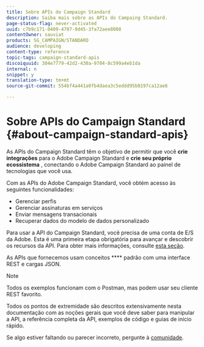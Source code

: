 ```yaml
---
title: Sobre APIs do Campaign Standard
description: Saiba mais sobre as APIs do Campaing Standard.
page-status-flag: never-activated
uuid: c7b9c171-0409-4707-9d45-3fa72aee8008
contentOwner: sauviat
products: SG_CAMPAIGN/STANDARD
audience: developing
content-type: reference
topic-tags: campaign-standard-apis
discoiquuid: 304e7779-42d2-430a-9704-8c599a4eb1da
internal: n
snippet: y
translation-type: tm+mt
source-git-commit: 554bf4a441a0fb4daea3c5eddd95b0197ca12ae6

---
```



# Sobre APIs do Campaign Standard {#about-campaign-standard-apis}

As APIs do Campaign Standard têm o objetivo de permitir que você **crie integrações** para o Adobe Campaign Standard e **crie seu próprio ecossistema** , conectando o Adobe Campaign Standard ao painel de tecnologias que você usa.

Com as APIs do Adobe Campaign Standard, você obtém acesso às seguintes funcionalidades:

* Gerenciar perfis
* Gerenciar assinaturas em serviços
* Enviar mensagens transacionais
* Recuperar dados do modelo de dados personalizado

Para usar a API do Campaign Standard, você precisa de uma conta de E/S da Adobe. Esta é uma primeira etapa obrigatória para avançar e descobrir os recursos da API.
Para obter mais informações, consulte [esta seção](../../api/using/setting-up-api-access.md).

As APIs que fornecemos usam conceitos **** padrão com uma interface REST e cargas JSON.

>[!NOTE]
>
>Todos os exemplos funcionam com o Postman, mas podem usar seu cliente REST favorito.

Todos os pontos de extremidade são descritos extensivamente nesta documentação com as noções gerais que você deve saber para manipular a API, a referência completa da API, exemplos de código e guias de início rápido.

Se algo estiver faltando ou parecer incorreto, pergunte à [comunidade](http://help-forums.adobe.com/content/adobeforums/en/campaign-forum/adobe-campaign.html).
